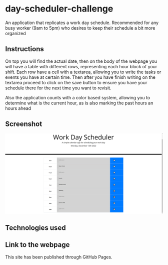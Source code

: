 # day-scheduler-challenge

An application that replicates a work day schedule.
Recommended for any busy worker (9am to 5pm) who desires to keep their schedule a bit more organized

## Instructions

On top you will find the actual date, then on the body of the webpage you will have a table with different rows, representing each hour block of your shift. Each row have a cell with a textarea, allowing you to write the tasks or events you have at certain time. Then after you have finish writing on the textarea proceed to click on the save button to ensure you have your schedule there for the next time you want to revisit.

Also the application counts with a color based system, allowing you to determine what is the current hour, as is also marking the past hours an hours ahead

## Screenshot

![Screenshot of the schedule web application](./assets/pictures/Screenshot%202022-12-12%20203743.png)

## Technologies used

<!-- This application has been developed with a focus on the use of third party APIs as JQuery and Moment.js while working with the Local Storage -->

## Link to the webpage

This site has been published through GitHub Pages.

